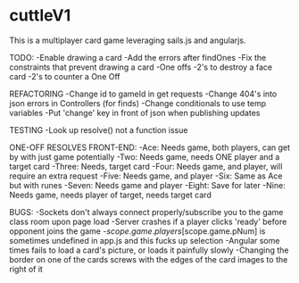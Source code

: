 # cuttleV1

This is a multiplayer card game leveraging sails.js and angularjs.

TODO:
-Enable drawing a card
	-Add the errors after findOnes
	-Fix the constraints that prevent drawing a card
-One offs
	-2's to destroy a face card
	-2's to counter a One Off

REFACTORING
-Change id to gameId in get requests
-Change 404's into json errors in Controllers (for finds)
-Change conditionals to use temp variables
-Put 'change' key in front of json when publishing updates

TESTING
-Look up resolve() not a function issue

ONE-OFF RESOLVES FRONT-END:
-Ace: Needs game, both players, can get by with just game potentially
-Two: Needs game, needs ONE player and a target card
-Three: Needs, target card
-Four: Needs game, and player, will require an extra request
-Five: Needs game, and player
-Six: Same as Ace but with runes
-Seven: Needs game and player
-Eight: Save for later
-Nine: Needs game, needs player of target, needs target card

BUGS:
-Sockets don't always connect properly/subscribe you to the game class room upon page load
-Server crashes if a player clicks 'ready' before opponent joins the game
-$scope.game.players[$scope.game.pNum] is sometimes undefined in app.js and this fucks up selection
-Angular some times fails to load a card's picture, or loads it painfully slowly
-Changing the border on one of the cards screws with the edges of the card images to the right of it